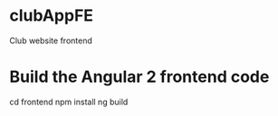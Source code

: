 # clubAppFE
Club website frontend

# Build the Angular 2 frontend code
cd frontend
npm install
ng build
